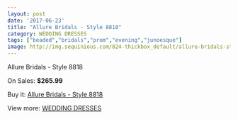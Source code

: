 ```yaml
---
layout: post
date: '2017-06-23'
title: "Allure Bridals - Style 8818"
category: WEDDING DRESSES
tags: ["beaded","bridals","prom","evening","junoesque"]
image: http://img.sequinious.com/824-thickbox_default/allure-bridals-style-8818.jpg
---
```

Allure Bridals - Style 8818

On Sales: **$265.99**
<a href="https://www.sequinious.com/wedding-dresses/294-allure-bridals-style-8818.html"><amp-img layout="responsive" width="600" height="600" src="//img.sequinious.com/824-thickbox_default/allure-bridals-style-8818.jpg" alt="Allure Bridals - Style 8818 0" /></a>

Buy it: [Allure Bridals - Style 8818](https://www.sequinious.com/wedding-dresses/294-allure-bridals-style-8818.html "Allure Bridals - Style 8818")

View more: [WEDDING DRESSES](https://www.sequinious.com/2-wedding-dresses "WEDDING DRESSES")